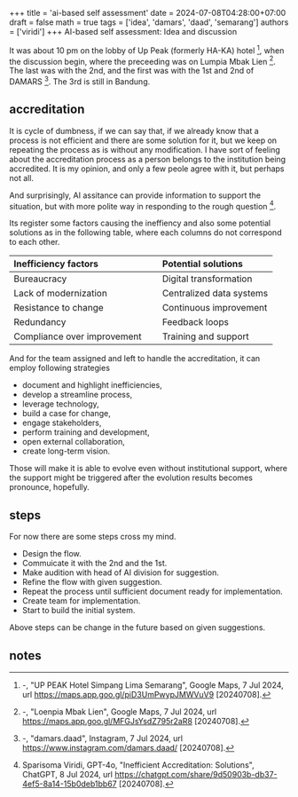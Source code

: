 +++
title = 'ai-based self assessment'
date = 2024-07-08T04:28:00+07:00
draft = false
math = true
tags = ['idea', 'damars', 'daad', 'semarang']
authors = ['viridi']
+++
AI-based self assessment: Idea and discussion<!--more-->

It was about 10 pm on the lobby of Up Peak (formerly HA-KA) hotel [^maps_2024a], when the discussion begin, where the preceeding was on Lumpia Mbak Lien [^maps_2024b]. The last was with the 2nd, and the first was with the 1st and 2nd of DAMARS [^ig_2024]. The 3rd is still in Bandung.


## accreditation
It is cycle of dumbness, if we can say that, if we already know that a process is not efficient and there are some solution for it, but we keep on repeating the process as is without any modification. I have sort of feeling about the accreditation process as a person belongs to the institution being accredited. It is my opinion, and only a few peole agree with it, but perhaps not all.

And surprisingly, AI assitance can provide information to support the situation, but with more polite way in responding to the rough question [^gpt4o_2024].

Its register some factors causing the ineffiency and also some potential solutions as in the following table, where each columns do not correspond to each other.

Inefficiency factors | Potential solutions
:- | :-
Bureaucracy | Digital transformation
Lack of modernization | Centralized data systems
Resistance to change | Continuous improvement
Redundancy | Feedback loops
Compliance over improvement &nbsp;&nbsp;&nbsp;&nbsp; | Training and support

And for the team assigned and left to handle the accreditation, it can employ following strategies

- document and highlight inefficiencies,
- develop a streamline process,
- leverage technology,
- build a case for change,
- engage stakeholders,
- perform training and development,
- open external collaboration,
- create long-term vision.

Those will make it is able to evolve even without institutional support, where the support might be triggered after the evolution results becomes pronounce, hopefully.


## steps
For now there are some steps cross my mind.

- Design the flow.
- Commuicate it with the 2nd and the 1st.
- Make audition with head of AI division for suggestion.
- Refine the flow with given suggestion.
- Repeat the process until sufficient document ready for implementation.
- Create team for implementation.
- Start to build the initial system.

Above steps can be change in the future based on given suggestions.


## notes
[^maps_2024a]: -, "UP PEAK Hotel Simpang Lima Semarang", Google Maps, 7 Jul 2024, url https://maps.app.goo.gl/piD3UmPwypJMWVuV9 [20240708].
[^maps_2024b]: -, "Loenpia Mbak Lien", Google Maps, 7 Jul 2024, url https://maps.app.goo.gl/MFGJsYsdZ795r2aR8 [20240708].
[^ig_2024]: -, "damars.daad", Instagram, 7 Jul 2024, url https://www.instagram.com/damars.daad/ [20240708].
[^gpt4o_2024]: Sparisoma Viridi, GPT-4o, "Inefficient Accreditation: Solutions", ChatGPT, 8 Jul 2024, url https://chatgpt.com/share/9d50903b-db37-4ef5-8a14-15b0deb1bb67 [20240708].

